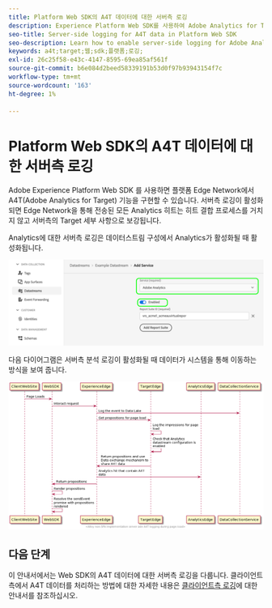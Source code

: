 ```yaml
---
title: Platform Web SDK의 A4T 데이터에 대한 서버측 로깅
description: Experience Platform Web SDK를 사용하여 Adobe Analytics for Target(A4T)에 대해 서버측 로깅을 활성화하는 방법을 알아봅니다.
seo-title: Server-side logging for A4T data in Platform Web SDK
seo-description: Learn how to enable server-side logging for Adobe Analytics for Target (A4T) using the Experience Platform Web SDK.
keywords: a4t;target;웹;sdk;플랫폼;로깅;
exl-id: 26c25f58-e43c-4147-8595-69ea85af561f
source-git-commit: b6e084d2beed58339191b53d0f97b93943154f7c
workflow-type: tm+mt
source-wordcount: '163'
ht-degree: 1%

---
```


# Platform Web SDK의 A4T 데이터에 대한 서버측 로깅

Adobe Experience Platform Web SDK 를 사용하면 플랫폼 Edge Network에서 A4T(Adobe Analytics for Target) 기능을 구현할 수 있습니다. 서버측 로깅이 활성화되면 Edge Network을 통해 전송된 모든 Analytics 히트는 히트 결합 프로세스를 거치지 않고 서버측의 Target 세부 사항으로 보강됩니다.

Analytics에 대한 서버측 로깅은 데이터스트림 구성에서 Analytics가 활성화될 때 활성화됩니다.

![Analytics 데이터 스트림 구성 사용](../assets/enable-analytics-datastream.png)

다음 다이어그램은 서버측 분석 로깅이 활성화될 때 데이터가 시스템을 통해 이동하는 방식을 보여 줍니다.

![서버측 로깅 흐름](../assets/analytics-server-side-logging.png)

## 다음 단계

이 안내서에서는 Web SDK의 A4T 데이터에 대한 서버측 로깅을 다룹니다. 클라이언트측에서 A4T 데이터를 처리하는 방법에 대한 자세한 내용은 [클라이언트측 로깅](./client-side.md)에 대한 안내서를 참조하십시오.
